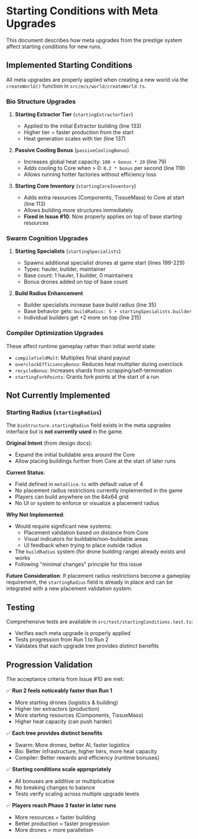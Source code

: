 # Starting Conditions with Meta Upgrades

This document describes how meta upgrades from the prestige system affect starting conditions for new runs.

## Implemented Starting Conditions

All meta upgrades are properly applied when creating a new world via the `createWorld()` function in `src/ecs/world/createWorld.ts`.

### Bio Structure Upgrades

1. **Starting Extractor Tier** (`startingExtractorTier`)
   - Applied to the initial Extractor building (line 133)
   - Higher tier = faster production from the start
   - Heat generation scales with tier (line 137)
   
2. **Passive Cooling Bonus** (`passiveCoolingBonus`)
   - Increases global heat capacity: `100 + bonus * 20` (line 79)
   - Adds cooling to Core when > 0: `0.2 * bonus` per second (line 119)
   - Allows running hotter factories without efficiency loss

3. **Starting Core Inventory** (`startingCoreInventory`)
   - Adds extra resources (Components, TissueMass) to Core at start (line 113)
   - Allows building more structures immediately
   - **Fixed in Issue #10**: Now properly applies on top of base starting resources

### Swarm Cognition Upgrades

1. **Starting Specialists** (`startingSpecialists`)
   - Spawns additional specialist drones at game start (lines 199-229)
   - Types: hauler, builder, maintainer
   - Base count: 1 hauler, 1 builder, 0 maintainers
   - Bonus drones added on top of base count

2. **Build Radius Enhancement**
   - Builder specialists increase base build radius (line 35)
   - Base behavior gets: `buildRadius: 5 + startingSpecialists.builder`
   - Individual builders get +2 more on top (line 215)

### Compiler Optimization Upgrades

These affect runtime gameplay rather than initial world state:
- `compileYieldMult`: Multiplies final shard payout
- `overclockEfficiencyBonus`: Reduces heat multiplier during overclock
- `recycleBonus`: Increases shards from scrapping/self-termination
- `startingForkPoints`: Grants fork points at the start of a run

## Not Currently Implemented

### Starting Radius (`startingRadius`)

The `bioStructure.startingRadius` field exists in the meta upgrades interface but is **not currently used** in the game.

**Original Intent** (from design docs):
- Expand the initial buildable area around the Core
- Allow placing buildings further from Core at the start of later runs

**Current Status**:
- Field defined in `metaSlice.ts` with default value of 4
- No placement radius restrictions currently implemented in the game
- Players can build anywhere on the 64x64 grid
- No UI or system to enforce or visualize a placement radius

**Why Not Implemented**:
- Would require significant new systems:
  - Placement validation based on distance from Core
  - Visual indicators for buildable/non-buildable areas
  - UI feedback when trying to place outside radius
- The `buildRadius` system (for drone building range) already exists and works
- Following "minimal changes" principle for this issue

**Future Consideration**:
If placement radius restrictions become a gameplay requirement, the `startingRadius` field is already in place and can be integrated with a new placement validation system.

## Testing

Comprehensive tests are available in `src/test/startingConditions.test.ts`:
- Verifies each meta upgrade is properly applied
- Tests progression from Run 1 to Run 2
- Validates that each upgrade tree provides distinct benefits

## Progression Validation

The acceptance criteria from Issue #10 are met:

✅ **Run 2 feels noticeably faster than Run 1**
- More starting drones (logistics & building)
- Higher tier extractors (production)
- More starting resources (Components, TissueMass)
- Higher heat capacity (can push harder)

✅ **Each tree provides distinct benefits**
- Swarm: More drones, better AI, faster logistics
- Bio: Better infrastructure, higher tiers, more heat capacity
- Compiler: Better rewards and efficiency (runtime bonuses)

✅ **Starting conditions scale appropriately**
- All bonuses are additive or multiplicative
- No breaking changes to balance
- Tests verify scaling across multiple upgrade levels

✅ **Players reach Phase 3 faster in later runs**
- More resources = faster building
- Better production = faster progression
- More drones = more parallelism
